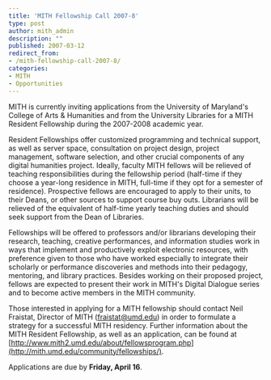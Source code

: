 ```yaml
---
title: 'MITH Fellowship Call 2007-8'
type: post
author: mith_admin
description: ""
published: 2007-03-12
redirect_from: 
- /mith-fellowship-call-2007-8/
categories:
- MITH
- Opportunities
---
```

MITH is currently inviting applications from the University of Maryland's College of Arts & Humanities and from the University Libraries for a MITH Resident Fellowship during the 2007-2008 academic year.

Resident Fellowships offer customized programming and technical support, as well as server space, consultation on project design, project management, software selection, and other crucial components of any digital humanities project. Ideally, faculty MITH fellows will be relieved of teaching responsibilities during the fellowship period (half-time if they choose a year-long residence in MITH, full-time if they opt for a semester of residence). Prospective fellows are encouraged to apply to their units, to their Deans, or other sources to support course buy outs. Librarians will be relieved of the equivalent of half-time yearly teaching duties and should seek support from the Dean of Libraries.

Fellowships will be offered to professors and/or librarians developing their research, teaching, creative performances, and information studies work in ways that implement and productively exploit electronic resources, with preference given to those who have worked especially to integrate their scholarly or performance discoveries and methods into their pedagogy, mentoring, and library practices. Besides working on their proposed project, fellows are expected to present their work in MITH's Digital Dialogue series and to become active members in the MITH community.

Those interested in applying for a MITH fellowship should contact Neil Fraistat, Director of MITH (fraistat@umd.edu) in order to formulate a strategy for a successful MITH residency. Further information about the MITH Resident Fellowship, as well as an application, can be found at [http://www.mith2.umd.edu/about/fellowsprogram.php](http://mith.umd.edu/community/fellowships/).

Applications are due by **Friday, April 16**.
